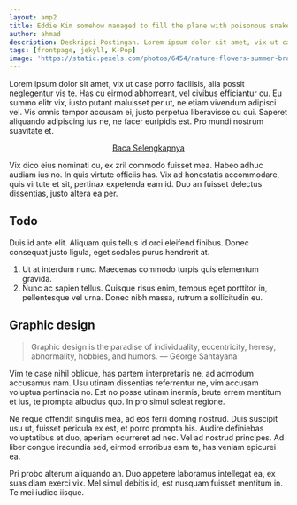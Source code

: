 ```yaml
---
layout: amp2
title: Eddie Kim somehow managed to fill the plane with poisonous snakes
author: ahmad
description: Deskripsi Postingan. Lorem ipsum dolor sit amet, vix ut case porro facilisis, alia possit neglegentur vis te.
tags: [frontpage, jekyll, K-Pop]
image: 'https://static.pexels.com/photos/6454/nature-flowers-summer-branches-large.jpg'
---
```


Lorem ipsum dolor sit amet, vix ut case porro facilisis, alia possit neglegentur vis te. Has cu eirmod abhorreant, vel civibus efficiantur cu. Eu summo elitr vix, iusto putant maluisset per ut, ne etiam vivendum adipisci vel. Vis omnis tempor accusam ei, justo perpetua liberavisse cu qui. Saperet aliquando adipiscing ius ne, ne facer euripidis est. Pro mundi nostrum suavitate et.

<p style="text-align: center;"><a href="{{ site.url}}{{site.baseurl}}{{ page.url | replace: '/amp', '' }}">Baca Selengkapnya</a></p>

<div id="blur">
<p>
Vix dico eius nominati cu, ex zril commodo fuisset mea. Habeo adhuc audiam ius no. In quis virtute officiis has. Vix ad honestatis accommodare, quis virtute et sit, pertinax expetenda eam id. Duo an fuisset delectus dissentias, justo altera ea per.
</p>

<h2>Todo</h2>
<p>
Duis id ante elit. Aliquam quis tellus id orci eleifend finibus. Donec consequat justo ligula, eget sodales purus hendrerit at.
</p>
<ol>
<li>Ut at interdum nunc. Maecenas commodo turpis quis elementum gravida.</li>
<li>Nunc ac sapien tellus. Quisque risus enim, tempus eget porttitor in, pellentesque vel urna. Donec nibh massa, rutrum a sollicitudin eu.</li>
</ol>

<h2>Graphic design</h2>

<blockquote> Graphic design is the paradise of individuality, eccentricity, heresy, abnormality, hobbies, and humors. — George Santayana</blockquote>
<p>
Vim te case nihil oblique, has partem interpretaris ne, ad admodum accusamus nam. Usu utinam dissentias referrentur ne, vim accusam voluptua pertinacia no. Est no posse utinam inermis, brute errem mentitum et ius, te prompta albucius quo. In pro simul soleat regione.
</p>
<p>
Ne reque offendit singulis mea, ad eos ferri doming nostrud. Duis suscipit usu ut, fuisset pericula ex est, et porro prompta his. Audire definiebas voluptatibus et duo, aperiam ocurreret ad nec. Vel ad nostrud principes. Ad liber congue iracundia sed, eirmod erroribus eam te, has veniam epicurei ea.
</p>
<p>
Pri probo alterum aliquando an. Duo appetere laboramus intellegat ea, ex suas diam exerci vix. Mel simul debitis id, est nusquam fuisset mentitum in. Te mei iudico iisque.
</p>
</div>
